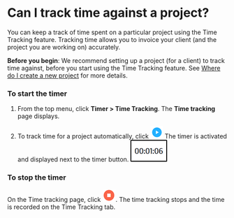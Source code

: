 # Can I track time against a project? 

You can keep a track of time spent on a particular project using the Time Tracking feature. Tracking time allows you to invoice your client (and the project you are working on) accurately.

**Before you begin**: We recommend setting up a project (for a client) to track time against, before you start using the Time Tracking feature.
See [Where do I create a new project](/projects/where-do-i-create-a-new-project.md) for more details.


### To start the timer

1) From the top menu, click **Timer > Time Tracking**.
   The **Time tracking** page displays. 
   
2) To track time for a project automatically, click ![**Start Timer**.](/assets/Start_Timer_button.png)
   The timer is activated and displayed next to the timer button.
   ![](/assets/timer.png)
 
   
### To stop the timer

On the Time tracking page, click ![](/assets/stoptimer.png).
   The time tracking stops and the time is recorded on the Time Tracking tab.
